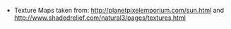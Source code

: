 * Texture Maps taken from: http://planetpixelemporium.com/sun.html and http://www.shadedrelief.com/natural3/pages/textures.html
